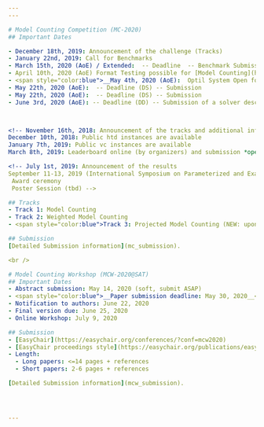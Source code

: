 ```yaml
---
---

# Model Counting Competition (MC-2020)
## Important Dates

- December 18th, 2019: Announcement of the challenge (Tracks)
- January 22nd, 2019: Call for Benchmarks
- March 15th, 2020 (AoE) / Extended:  -- Deadline  -- Benchmark Submission
- April 10th, 2020 (AoE) Format Testing possible for [Model Counting](https://www.optil.io/optilion/problem/3183), [Weighted Model Counting](https://www.optil.io/optilion/problem/3184) and [Projected Model Counting](https://www.optil.io/optilion/problem/3185)
- <span style="color:blue">__May 4th, 2020 (AoE):  Optil System Open for Submissions for [Model Counting](https://www.optil.io/optilion/problem/3186) and [Weighted Model Counting](https://www.optil.io/optilion/problem/3187)__</span>
- May 22th, 2020 (AoE):  -- Deadline (DS) -- Submission
- May 22th, 2020 (AoE):  -- Deadline (DS) -- Submission
- June 3rd, 2020 (AoE): -- Deadline (DD) -- Submission of a solver description via Easychair



<!-- November 16th, 2018: Announcement of the tracks and additional informations (input formats and problem feasibility checker are available online)
December 10th, 2018: Public htd instances are available
January 7th, 2019: Public vc instances are available
March 8th, 2019: Leaderboard online (by organizers) and submission *open* for preliminary versions (bugfixing for the authors and initial comparison on public instances)-->

<!-- July 1st, 2019: Announcement of the results
September 11-13, 2019 (International Symposium on Parameterized and Exact Computation ([IPEC 2019](http://fpt.wikidot.com/ipec)) in Munich, Germany)
 Award ceremony
 Poster Session (tbd) -->

## Tracks
- Track 1: Model Counting 
- Track 2: Weighted Model Counting
- <span style="color:blue">Track 3: Projected Model Counting (NEW: upon multiple requests)</span>

## Submission
[Detailed Submission information](mc_submission).

<br />

# Model Counting Workshop (MCW-2020@SAT)
## Important Dates
- Abstract submission: May 14, 2020 (soft, submit ASAP)
- <span style="color:blue">__Paper submission deadline: May 30, 2020__</span>
- Notification to authors: June 22, 2020
- Final version due: June 25, 2020
- Online Workshop: July 9, 2020

## Submission
- [EasyChair](https://easychair.org/conferences/?conf=mcw2020)
- [EasyChair proceedings style](https://easychair.org/publications/easychair.zip)
- Length:
  - Long papers: <=14 pages + references
  - Short papers: 2-6 pages + references

[Detailed Submission information](mcw_submission).




---
```


